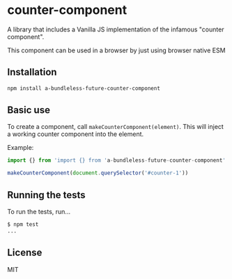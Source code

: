 # counter-component

A library that includes a Vanilla JS implementation of the infamous "counter component".

This component can be used in a browser by just using browser native ESM

## Installation

```sh
npm install a-bundleless-future-counter-component
```

## Basic use

To create a component, call `makeCounterComponent(element)`. This will inject a working
counter component into the element.

Example:

```js
import {} from 'import {} from 'a-bundleless-future-counter-component'

makeCounterComponent(document.querySelector('#counter-1'))
```

## Running the tests

To run the tests, run...

```sh
$ npm test
...
```

## License

MIT
